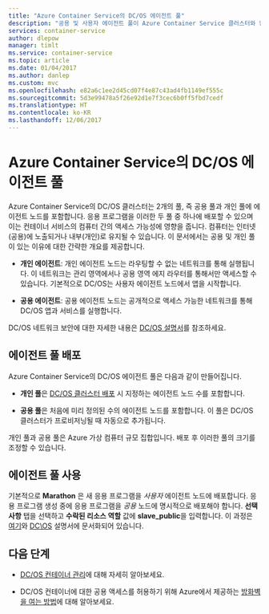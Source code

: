 ```yaml
---
title: "Azure Container Service의 DC/OS 에이전트 풀"
description: "공용 및 사용자 에이전트 풀이 Azure Container Service 클러스터와 함께 작동하는 방식"
services: container-service
author: dlepow
manager: timlt
ms.service: container-service
ms.topic: article
ms.date: 01/04/2017
ms.author: danlep
ms.custom: mvc
ms.openlocfilehash: e82a6c1ee2d45cd07f4e87c43ad4fb1149ef555c
ms.sourcegitcommit: 5d3e99478a5f26e92d1e7f3cec6b0ff5fbd7cedf
ms.translationtype: HT
ms.contentlocale: ko-KR
ms.lasthandoff: 12/06/2017
---
```

# <a name="dcos-agent-pools-for-azure-container-service"></a>Azure Container Service의 DC/OS 에이전트 풀
Azure Container Service의 DC/OS 클러스터는 2개의 풀, 즉 공용 풀과 개인 풀에 에이전트 노드를 포함합니다. 응용 프로그램을 이러한 두 풀 중 하나에 배포할 수 있으며 이는 컨테이너 서비스의 컴퓨터 간의 액세스 가능성에 영향을 줍니다. 컴퓨터는 인터넷(공용)에 노출되거나 내부(개인)로 유지될 수 있습니다. 이 문서에서는 공용 및 개인 풀이 있는 이유에 대한 간략한 개요를 제공합니다.


* **개인 에이전트**: 개인 에이전트 노드는 라우팅할 수 없는 네트워크를 통해 실행됩니다. 이 네트워크는 관리 영역에서나 공용 영역 에지 라우터를 통해서만 액세스할 수 있습니다. 기본적으로 DC/OS는 사용자 에이전트 노드에서 앱을 시작합니다. 

* **공용 에이전트**: 공용 에이전트 노드는 공개적으로 액세스 가능한 네트워크를 통해 DC/OS 앱과 서비스를 실행합니다. 

DC/OS 네트워크 보안에 대한 자세한 내용은 [DC/OS 설명서](https://dcos.io/docs/1.7/administration/securing-your-cluster/)를 참조하세요.

## <a name="deploy-agent-pools"></a>에이전트 풀 배포

Azure Container Service의 DC/OS 에이전트 풀은 다음과 같이 만들어집니다.

* **개인 풀**은 [DC/OS 클러스터 배포](container-service-deployment.md) 시 지정하는 에이전트 노드 수를 포함합니다. 

* **공용 풀**은 처음에 미리 정의된 수의 에이전트 노드를 포함합니다. 이 풀은 DC/OS 클러스터가 프로비저닝될 때 자동으로 추가됩니다.

개인 풀과 공용 풀은 Azure 가상 컴퓨터 규모 집합입니다. 배포 후 이러한 풀의 크기를 조정할 수 있습니다.

## <a name="use-agent-pools"></a>에이전트 풀 사용
기본적으로 **Marathon** 은 새 응용 프로그램을 *사용자* 에이전트 노드에 배포합니다. 응용 프로그램 생성 중에 응용 프로그램을 *공용* 노드에 명시적으로 배포해야 합니다. **선택 사항** 탭을 선택하고 **수락된 리소스 역할** 값에 **slave_public**을 입력합니다. 이 과정은 [여기](container-service-mesos-marathon-ui.md#deploy-a-docker-formatted-container)와 [DC\OS](https://dcos.io/docs/1.7/administration/installing/custom/create-public-agent/) 설명서에 문서화되어 있습니다.

## <a name="next-steps"></a>다음 단계
* [DC/OS 컨테이너 관리](container-service-mesos-marathon-ui.md)에 대해 자세히 알아보세요.

* DC/OS 컨테이너에 대한 공용 액세스를 허용하기 위해 Azure에서 제공하는 [방화벽을 여는 방법](container-service-enable-public-access.md)에 대해 알아보세요.


